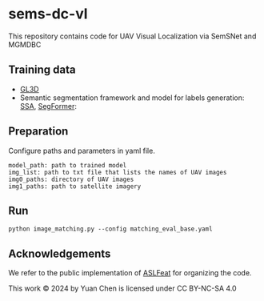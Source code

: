 # sems-dc-vl

This repository contains code for UAV Visual Localization via SemSNet and MGMDBC

## Training data

- [GL3D](https://github.com/lzx551402/GL3D)
- Semantic segmentation framework and model for labels
  generation: [SSA](https://github.com/fudan-zvg/Semantic-Segment-Anything), [SegFormer](https://huggingface.co/docs/transformers/model_doc/segformer):

## Preparation

Configure paths and parameters in yaml file.

```
model_path: path to trained model
img_list: path to txt file that lists the names of UAV images
img0_paths: directory of UAV images
img1_paths: path to satellite imagery 

```

## Run

```shell
python image_matching.py --config matching_eval_base.yaml
```

## Acknowledgements

We refer to the public implementation of [ASLFeat](https://github.com/lzx551402/aslfeat) for organizing the code.



This work © 2024 by Yuan Chen is licensed under CC BY-NC-SA 4.0